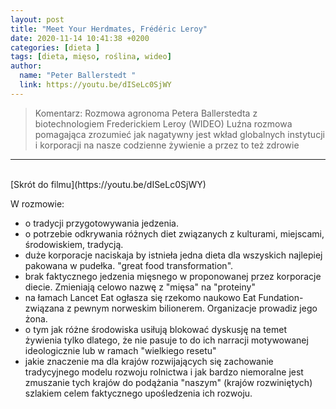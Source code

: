 ```yaml
---
layout: post
title: "Meet Your Herdmates, Frédéric Leroy"
date: 2020-11-14 10:41:38 +0200
categories: [dieta ]
tags: [dieta, mięso, roślina, wideo]
author:
  name: "Peter Ballerstedt "
  link: https://youtu.be/dISeLc0SjWY
---
```

> Komentarz: Rozmowa agronoma Petera Ballerstedta z biotechnologiem Frederickiem Leroy (WIDEO)
>  Luźna rozmowa pomagająca zrozumieć jak nagatywny jest wkład globalnych instytucji i korporacji na nasze codzienne żywienie a przez to też zdrowie

<hr>
<br>
[Skrót do filmu](https://youtu.be/dISeLc0SjWY)
 
W rozmowie:

- o tradycji przygotowywania jedzenia.
- o potrzebie odkrywania różnych diet związanych z kulturami, miejscami, środowiskiem, tradycją.
- duże korporacje naciskaja by istnieła jedna dieta dla wszyskich najlepiej pakowana w pudełka. "great food transformation".
- brak faktycznego jedzenia mięsnego w proponowanej przez korporacje diecie. Zmieniają celowo nazwę z "mięsa" na "proteiny"
- na łamach Lancet Eat ogłasza się rzekomo naukowo Eat Fundation- związana z pewnym norweskim bilionerem. Organizacje prowadiz jego żona.
- o tym jak różne środowiska usiłują blokować dyskusję na temet żywienia tylko dlatego, że nie pasuje to do ich narracji motywowanej ideologicznie lub w ramach "wielkiego resetu"
- jakie znaczenie ma dla krajów rozwijających się zachowanie tradycyjnego modelu rozwoju rolnictwa i jak bardzo niemoralne jest zmuszanie tych krajów do podążania "naszym" (krajów rozwiniętych) szlakiem celem faktycznego upośledzenia ich rozwoju.
